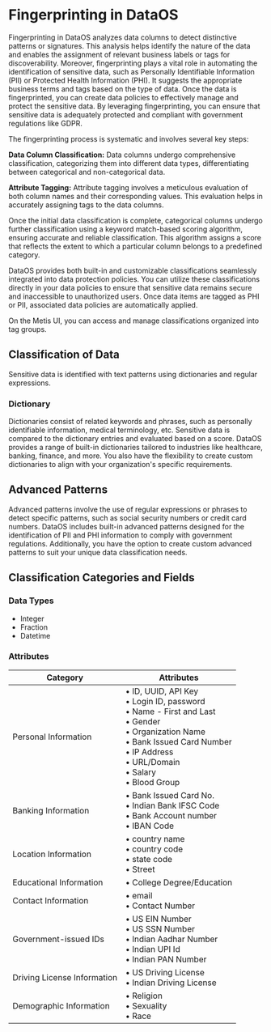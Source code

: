 # Fingerprinting in DataOS
Fingerprinting in DataOS analyzes data columns to detect distinctive patterns or signatures. This analysis helps identify the nature of the data and enables the assignment of relevant business labels or tags for discoverability. Moreover, fingerprinting plays a vital role in automating the identification of sensitive data, such as Personally Identifiable Information (PII) or Protected Health Information (PHI). It suggests the appropriate business terms and tags based on the type of data. Once the data is fingerprinted, you can create data policies to effectively manage and protect the sensitive data. By leveraging fingerprinting, you can ensure that sensitive data is adequately protected and compliant with government regulations like GDPR.

The fingerprinting process is systematic and involves several key steps:

**Data Column Classification:** Data columns undergo comprehensive classification, categorizing them into different data types, differentiating between categorical and non-categorical data.

**Attribute Tagging:** Attribute tagging involves a meticulous evaluation of both column names and their corresponding values. This evaluation helps in accurately assigning tags to the data columns.

Once the initial data classification is complete, categorical columns undergo further classification using a keyword match-based scoring algorithm, ensuring accurate and reliable classification. This algorithm assigns a score that reflects the extent to which a particular column belongs to a predefined category. 

DataOS provides both built-in and customizable classifications seamlessly integrated into data protection policies. You can utilize these classifications directly in your data policies to ensure that sensitive data remains secure and inaccessible to unauthorized users. Once data items are tagged as PHI or PII, associated data policies are automatically applied.

<aside class="callout">On the Metis UI, you can access and manage classifications organized into tag groups.</aside>

## Classification of Data

Sensitive data is identified with text patterns using dictionaries and regular expressions.

### **Dictionary** 
Dictionaries consist of related keywords and phrases, such as personally identifiable information, medical terminology, etc. Sensitive data is compared to the dictionary entries and evaluated based on a score. DataOS provides a range of built-in dictionaries tailored to industries like healthcare, banking, finance, and more. You also have the flexibility to create custom dictionaries to align with your organization's specific requirements.

## **Advanced Patterns** 
Advanced patterns involve the use of regular expressions or phrases to detect specific patterns, such as social security numbers or credit card numbers.  DataOS includes built-in advanced patterns designed for the identification of PII and PHI information to comply with government regulations. Additionally, you have the option to create custom advanced patterns to suit your unique data classification needs.

## Classification Categories and Fields

### **Data Types**

- Integer 
- Fraction 
- Datetime 


### **Attributes**
| Category | Attributes|
| --- | --- | 
| Personal Information | • ID, UUID, API Key<br> • Login ID, password<br> • Name - First and Last<br> • Gender<br> • Organization Name<br> • Bank Issued Card Number<br> • IP Address<br> • URL/Domain<br> • Salary<br> • Blood Group |
| Banking Information | • Bank Issued Card No.<br> • Indian Bank IFSC Code<br> • Bank Account number<br> • IBAN Code |
| Location Information | • country name<br>• country code<br>• state code<br>• Street | 
| Educational Information | • College Degree/Education |
| Contact Information | • email<br>• Contact Number | 
|Government-issued IDs | • US EIN Number<br>• US SSN Number<br>• Indian Aadhar Number<br>• Indian UPI Id<br>• Indian PAN Number |
| Driving License Information | • US Driving License<br>• Indian Driving License | 
| Demographic Information | • Religion<br>• Sexuality<br>• Race |